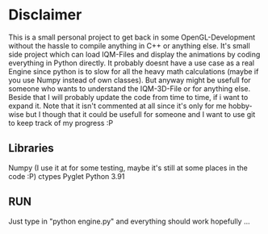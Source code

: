 

# Disclaimer
This is a small personal project to get back in some OpenGL-Development without the hassle to compile anything in C++ or anything else. It's small side project which can load IQM-Files and display the animations by coding everything in Python directly. It probably doesnt have a use case as a real Engine since python is to slow for all the heavy math calculations (maybe if you use Numpy instead of own classes). But anyway might be usefull for someone who wants to understand the IQM-3D-File or for anything else. Beside that I will probably update the code from time to time, if i want to expand it. Note that it isn't commented at all since it's only for me hobby-wise but I though that it could be usefull for someone and I want to use git to keep track of my progress :P



## Libraries
Numpy (I use it at for some testing, maybe it's still at some places in the code :P)
ctypes
Pyglet
Python 3.91

## RUN
Just type in "python engine.py" and everything should work hopefully ...
